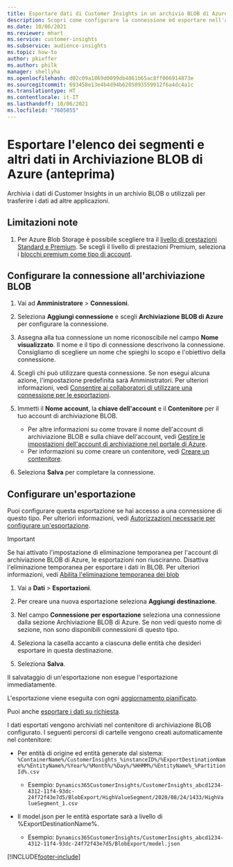 ```yaml
---
title: Esportare dati di Customer Insights in un archivio BLOB di Azure
description: Scopri come configurare la connessione ed esportare nell'archivio BLOB.
ms.date: 10/06/2021
ms.reviewer: mhart
ms.service: customer-insights
ms.subservice: audience-insights
ms.topic: how-to
author: pkieffer
ms.author: philk
manager: shellyha
ms.openlocfilehash: d02c09a1869d0099db4861b65ac8ff006914873e
ms.sourcegitcommit: 693458e13e4b4d94b6205093559912f6a4dc4a1c
ms.translationtype: HT
ms.contentlocale: it-IT
ms.lasthandoff: 10/06/2021
ms.locfileid: "7605855"
---
```

# <a name="export-segment-list-and-other-data-to-azure-blob-storage-preview"></a>Esportare l'elenco dei segmenti e altri dati in Archiviazione BLOB di Azure (anteprima)

Archivia i dati di Customer Insights in un archivio BLOB o utilizzali per trasferire i dati ad altre applicazioni.

## <a name="known-limitations"></a>Limitazioni note

1. Per Azure Blob Storage è possibile scegliere tra il [livello di prestazioni Standard e Premium](/azure/storage/blobs/storage-blob-performance-tiers). Se scegli il livello di prestazioni Premium, seleziona i [blocchi premium come tipo di account](/azure/storage/common/storage-account-overview#types-of-storage-accounts).

## <a name="set-up-the-connection-to-blob-storage"></a>Configurare la connessione all'archiviazione BLOB

1. Vai ad **Amministratore** > **Connessioni**.

1. Seleziona **Aggiungi connessione** e scegli **Archiviazione BLOB di Azure** per configurare la connessione.

1. Assegna alla tua connessione un nome riconoscibile nel campo **Nome visualizzato**. Il nome e il tipo di connessione descrivono la connessione. Consigliamo di scegliere un nome che spieghi lo scopo e l'obiettivo della connessione.

1. Scegli chi può utilizzare questa connessione. Se non esegui alcuna azione, l'impostazione predefinita sarà Amministratori. Per ulteriori informazioni, vedi [Consentire ai collaboratori di utilizzare una connessione per le esportazioni](connections.md#allow-contributors-to-use-a-connection-for-exports).

1. Immetti il **Nome account**, la **chiave dell'account** e il **Contenitore** per il tuo account di archiviazione BLOB.
    - Per altre informazioni su come trovare il nome dell'account di archiviazione BLOB e sulla chiave dell'account, vedi [Gestire le impostazioni dell'account di archiviazione nel portale di Azure](/azure/storage/common/storage-account-manage).
    - Per informazioni su come creare un contenitore, vedi [Creare un contenitore](/azure/storage/blobs/storage-quickstart-blobs-portal#create-a-container).

1. Seleziona **Salva** per completare la connessione. 

## <a name="configure-an-export"></a>Configurare un'esportazione

Puoi configurare questa esportazione se hai accesso a una connessione di questo tipo. Per ulteriori informazioni, vedi [Autorizzazioni necessarie per configurare un'esportazione](export-destinations.md#set-up-a-new-export).

> [!IMPORTANT]
> Se hai attivato l'impostazione di eliminazione temporanea per l'account di archiviazione BLOB di Azure, le esportazioni non riusciranno. Disattiva l'eliminazione temporanea per esportare i dati in BLOB. Per ulteriori informazioni, vedi [Abilita l'eliminazione temporanea dei blob](/azure/storage/blobs/soft-delete-blob-enable.md)

1. Vai a **Dati** > **Esportazioni**.

1. Per creare una nuova esportazione seleziona **Aggiungi destinazione**.

1. Nel campo **Connessione per esportazione** seleziona una connessione dalla sezione Archiviazione BLOB di Azure. Se non vedi questo nome di sezione, non sono disponibili connessioni di questo tipo.

1. Seleziona la casella accanto a ciascuna delle entità che desideri esportare in questa destinazione.

1. Seleziona **Salva**.

Il salvataggio di un'esportazione non esegue l'esportazione immediatamente.

L'esportazione viene eseguita con ogni [aggiornamento pianificato](system.md#schedule-tab).     

Puoi anche [esportare i dati su richiesta](export-destinations.md#run-exports-on-demand). 

I dati esportati vengono archiviati nel contenitore di archiviazione BLOB configurato. I seguenti percorsi di cartelle vengono creati automaticamente nel contenitore:

- Per entità di origine ed entità generate dal sistema:   
  `%ContainerName%/CustomerInsights_%instanceID%/%ExportDestinationName%/%EntityName%/%Year%/%Month%/%Day%/%HHMM%/%EntityName%_%PartitionId%.csv`  
  - Esempio: `Dynamics365CustomerInsights/CustomerInsights_abcd1234-4312-11f4-93dc-24f72f43e7d5/BlobExport/HighValueSegment/2020/08/24/1433/HighValueSegment_1.csv`
 
- Il model.json per le entità esportate sarà a livello di %ExportDestinationName%.  
  - Esempio: `Dynamics365CustomerInsights/CustomerInsights_abcd1234-4312-11f4-93dc-24f72f43e7d5/BlobExport/model.json`

[!INCLUDE[footer-include](../includes/footer-banner.md)]
